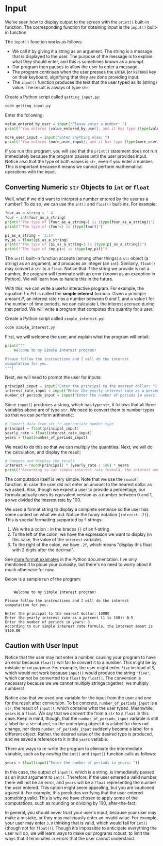 # Input

We've seen how to display output to the screen with the `print()`
built-in function. The corresponding function for obtaining input
is the `input()` built-in function.

The `input()` function works as follows:

- We call it by giving it a string as an argument. The string
is a message that is displayed to the user. The purpose of the
message is to explain what they should enter, and this is sometimes
known as a *prompt*.
- Our program then pauses to allow the user to enter a message.
- The program continues when the user presses the
`ENTER` (or `RETURN`) key on their keyboard, signifying that they
are done providing input.
- The `input()` function produces the text that the user typed
as its (string) value. The result is always of type `str`.

Create a Python script called `getting_input.py`:

```bash
code getting_input.py
```

Enter the following:

```python
value_entered_by_user = input("Please enter a number: ")
print(f"You entered {value_entered_by_user}, and it has type {type(value_entered_by_user)}")

more_user_input = input("Enter anything else: ")
print(f"You entered {more_user_input}, and it has type {type(more_user_input)}")
```

If you run this program, you will see that the `print()` statement does not
run immediately because the program pauses until the user provides input.
Notice also that the type of both values is `str`, even if you enter a number.
This is important because it means we cannot perform mathematical operations
with the input.

## Converting Numeric `str` Objects to `int` or `float`

Well, what if we did want to interpret a number entered by the user as a number?
To do so, we can use the `int()` and `float()` built-ins. For example:

```python
four_as_a_string = '-4'
four = int(four_as_a_string)
print(f"The type of {four_as_a_string=} is {type(four_as_a_string)}")
print(f"The type of {four=} is {type(four)}")

pi_as_a_string = '3.14'
my_pi = float(pi_as_a_string)
print(f"The type of {pi_as_a_string=} is {type(pi_as_a_string)}")
print(f"The type of {my_pi=} is {type(my_pi)}")
```

The `int()` built-in function accepts (among other things) a `str` object
(a string) as an argument, and produces an integer (an `int`). Similarly,
`float()` may convert a `str` to a `float`. Notice that if the string
we provide is not a number, the program will terminate with an error
(known as an exception in Python). We will learn how to handle this
in the future.

With this, we can write a useful interactive program. For example,
the equation $I = Prt$ is called the **simple interest** formula.
Given a principle amount $P$, an interest rate $r$ as a number
between 0 and 1, and a value $t$ for the number of time periods,
we can calculate $I$, the interest accrued during that period.
We will write a program that computes this quantity for a user.

Create a Python script called `simple_interest.py`:

```bash
code simple_interest.py
```

First, we will welcome the user, and explain what the program
will entail:

```python
print("""
    Welcome to my Simple Interest program!

Please follow the instructions and I will do the interest
computation for you.
""")
```

Next, we will need to prompt the user for inputs:

```python
principal_input = input("Enter the principal to the nearest dollar: ")
interest_rate_input = input("Enter the yearly interest rate as a percent (1 to 100): ")
number_of_periods_input = input("Enter the number of periods in years: ")
```

Since `input()` produces a string, which has type `str`, it follows that
all three variables above are of type `str`. We need to convert them
to number types so that we can perform arithmetic:

```python
# Convert data from str to appropriate number type
principal = float(principal_input)
yearly_rate = float(interest_rate_input)
years = float(number_of_periods_input)
```

We need to do this so that we can multiply the quantities.
Next, we will do the calculation, and display the result:

```python
# Compute and display the result
interest = round(principal) * (yearly_rate / 100) * years
print(f"According to our simple interest rate formula, the interest amout is ${interest:.2f}")
```

The computation itself is very simple. Note that we use the
`round()` function, in case the user did not enter an amount
to the nearest dollar as we asked. Also, though we expect a user
to provide a percentage, our formula actually uses its equivalent
version as a number between 0 and 1, so we divided the interest
rate by 100.

We used a format string to display a complete sentence so the user
has some context on what we did. Notice the funny notation `{interest:.2f}`.
This is special formatting supported by f-strings:

1. We write a colon `:` in the braces `{}` of an f-string.
2. To the left of the colon, we have the expression we want to display
(in this case, the value of the `interest` variable).
3. To the right of the colon, we have `.2f`, which means
"display this float with 2 digits after the decimal".

See [more format examples](https://docs.python.org/3/library/string.html#format-examples)
in the Python documentation. I've only mentioned it to pique your
curiosity, but there's no need to worry about it much otherwise for now.

Below is a sample run of the program:

```

    Welcome to my Simple Interest program!

Please follow the instructions and I will do the interest
computation for you.

Enter the principal to the nearest dollar: 10000
Enter the yearly interest rate as a percent (1 to 100): 0.5
Enter the number of periods in years: 3
According to our simple interest rate formula, the interest amout is $150.00
```

## Caution with User Input

Notice that the user may not enter a number, causing your program to
have an error because `float()` will fail to convert it to a number.
This might be by mistake or on purpose. For example, the user might
enter `five` instead of `5`, which would not work because `input()`
would produce the string `"five"`, which cannot be converted to
a `float` by `float()`. The conversion is necessary because we
we cannot multiply strings together; we multiply numbers!

Notice also that we used one variable for the input from the user
and one for the result after conversion. To be concrete, `number_of_periods_input`
is a `str`, the result of `input()`, which contains what the user
typed. Meanwhile, `years` is a `float`. We say that we *convert*
the from a `str` to a `float` in this case. Keep in mind, though,
that the `number_of_periods_input` variable is still a label for
a `str` object, so the underlying object it is a label for does
not change, nor does `number_of_periods_input` suddenly become
a label for a different object. Rather, the desired value of the
desired type is produced, and we saved a reference to it in
the `years` variable.

There are ways to re-write the program to eliminate the intermediate
variable, such as by *nesting* the `int()` and `input()` function calls
as follows:

```python
years = float(input("Enter the number of periods in years: "))
```

In this case, the output of `input()`, which is a string, is immediately
passed as an input argument to `int()`. Therefore, if the user entered
a valid number, there will not be an error, and `years` will be a `float`
representing the number the user entered. This option might seem
appealing, but you are cautioned against it. For example, this precludes
verifying that the user entered something valid. This is why we
have chosen to apply some of the computations, such as rounding or
dividing by 100, after-the-fact.

In general, you should never trust your user's input, because your user
may make a mistake, or they may maliciously enter an invalid value.
For example, your user may enter `3.0` thinking that is valid, which
would fail for `int()` (though not for `float()`). Though it's impossible
to anticipate everything the user will do, we will learn ways to
make our programs robust, to limit the ways that it terminates in errors
that the user cannot understand.